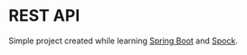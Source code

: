 # REST API 

Simple project created while learning [Spring Boot](https://spring.io/projects/spring-boot) and [Spock](http://spockframework.org/).